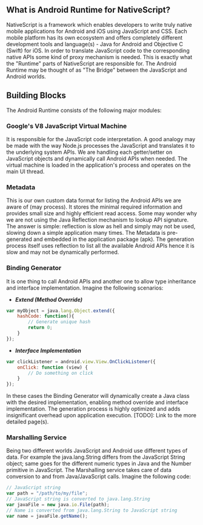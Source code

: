 ## What is Android Runtime for NativeScript?
NativeScript is a framework which enables developers to write truly native mobile applications for Android and iOS using JavaScript and CSS. Each mobile platform has its own ecosystem and offers completely different development tools and language(s) - Java for Android and Objective C (Swift) for iOS. In order to translate JavaScript code to the corresponding native APIs some kind of proxy mechanism is needed. This is exactly what the "Runtime" parts of NativeScript are responsible for. The Android Runtime may be thought of as "The Bridge" between the JavaScript and Android worlds.

## Building Blocks
The Android Runtime consists of the following major modules:

### Google's V8 JavaScript Virtual Machine
It is responsible for the JavaScript code interpretation. A good analogy may be made with the way Node.js processes the JavaScript and translates it to the underlying system APIs. We are handling each getter/setter on JavaScript objects and dynamically call Android APIs when needed. The virtual machine is loaded in the application's process and operates on the main UI thread.

### Metadata
This is our own custom data format for listing the Android APIs we are aware of (may process). It stores the minimal required information and provides small size and highly efficient read access. Some may wonder why we are not using the Java Reflection mechanism to lookup API signature. The answer is simple: reflection is slow as hell and simply may not be used, slowing down a simple application many times. The Metadata is pre-generated and embedded in the application package (apk). The generation process itself uses reflection to list all the available Android APIs hence it is slow and may not be dynamically performed.

### Binding Generator
It is one thing to call Android APIs and another one to allow type inheritance and interface implementation. Imagine the following scenarios:

* ***Extend (Method Override)***
```javascript
var myObject = java.lang.Object.extend({
    hashCode: function(){
        // Generate unique hash
        return 0;
    }
});
```
* ***Interface Implementation***
```javascript
var clickListener = android.view.View.OnClickListener({
    onClick: function (view) {
        // Do something on click
    }
});
```

In these cases the Binding Generator will dynamically create a Java class with the desired implementation, enabling method override and interface implementation. The generation process is highly optimized and adds insignificant overhead upon application execution.
[TODO]: Link to the more detailed page(s).

### Marshalling Service
Being two different worlds JavaScript and Android use different types of data. For example the java.lang.String differs from the JavaScript String object; same goes for the different numeric types in Java and the Number primitive in JavaScript. The Marshalling service takes care of data conversion to and from Java/JavaScript calls. Imagine the following code:

```javascript
// JavaScript string
var path = "/path/to/my/file";
// JavaScript string is converted to java.lang.String
var javaFile = new java.io.File(path);
// Name is converted from java.lang.String to JavaScript string
var name = javaFile.getName();
```
